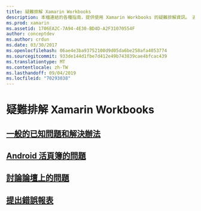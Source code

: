 ```yaml
---
title: 疑難排解 Xamarin Workbooks
description: 本檔連結的各種指南，提供使用 Xamarin Workbooks 的疑難排解資訊。 連結的內容討論一般已知問題、Android 活頁簿的問題，並提供與支援相關的資源。
ms.prod: xamarin
ms.assetid: 1706EA2C-7A94-4E30-BD4D-A2F31070554F
author: conceptdev
ms.author: crdun
ms.date: 03/30/2017
ms.openlocfilehash: 06ae4e3ba93752100d9d05da6be258afa4053774
ms.sourcegitcommit: 933de144d1fbe7d412e49b743839cae4bfcac439
ms.translationtype: MT
ms.contentlocale: zh-TW
ms.lasthandoff: 09/04/2019
ms.locfileid: "70293038"
---
```

# <a name="troubleshooting-xamarin-workbooks"></a>疑難排解 Xamarin Workbooks

## <a name="general-known-issues--workaroundsgeneralmd"></a>[一般的已知問題和解決辦法](general.md)

## <a name="issues-with-android-workbooksandroidmd"></a>[Android 活頁簿的問題](android.md)

## <a name="discuss-issues-on-the-forumsforums"></a>[討論論壇上的問題][forums]

## <a name="file-a-bug-reporttoolsworkbooksinstallmdreporting-bugs"></a>[提出錯誤報表](~/tools/workbooks/install.md#reporting-bugs)

[forums]: https://forums.xamarin.com/categories/inspector
